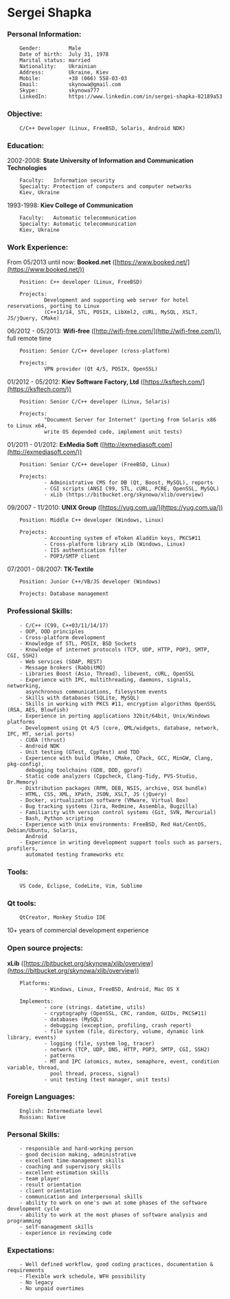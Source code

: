# Sergei Shapka


### Personal Information:

        Gender:         Male
        Date of birth:  July 31, 1978
        Marital status: married
        Nationality:    Ukrainian
        Address:        Ukraine, Kiev
        Mobile:         +38 (066) 558-03-03
        Email:          skynowa@gmail.com
        Skype:          skynowa777
        LinkedIn:       https://www.linkedin.com/in/sergei-shapka-82189a53


### Objective:

        C/C++ Developer (Linux, FreeBSD, Solaris, Android NDK)


### Education:

2002-2008: **State University of Information and Communication Technologies**

        Faculty:   Information security
        Specialty: Protection of computers and computer networks
        Kiev, Ukraine

1993-1998: **Kiev College of Communication**

        Faculty:   Automatic telecommunication
        Specialty: Automatic telecommunication
        Kiev, Ukraine


### Work Experience:

From 05/2013 until now: **Booked.net** ([https://www.booked.net/](https://www.booked.net/))

        Position: C++ developer (Linux, FreeBSD)

        Projects:
                Development and supporting web server for hotel reservations, porting to Linux
                (C++11/14, STL, POSIX, LibXml2, cURL, MySQL, XSLT, JS/jQuery, CMake)


06/2012 - 05/2013: **Wifi-free** ([http://wifi-free.com/](http://wifi-free.com/)), full remote time

        Position: Senior C/C++ developer (cross-platform)

        Projects:
                VPN provider (Qt 4/5, POSIX, OpenSSL)


01/2012 - 05/2012: **Kiev Software Factory, Ltd** ([https://ksftech.com/](https://ksftech.com/))

        Position: Senior C/C++ developer (Linux, Solaris)

        Projects:
                "Document Server for Internet" (porting from Solaris x86 to Linux x64,
                write OS depended code, implement unit tests)


01/2011 - 01/2012: **ExMedia Soft** ([http://exmediasoft.com](http://exmediasoft.com/))

        Position: Senior C/C++ developer (FreeBSD, Linux)

        Projects:
                - Administrative CMS for DB (Qt, Boost, MySQL), reports
                - CGI scripts (ANSI C99, STL, cURL, PCRE, OpenSSL, MySQL)
                - xLib (https://bitbucket.org/skynowa/xlib/overview)


09/2007 - 11/2010: **UNIX Group** ([https://yug.com.ua/](https://yug.com.ua/))

        Position: Middle C++ developer (Windows, Linux)

        Projects:
                - Accounting system of eToken Aladdin keys, PKCS#11
                - Cross-platform library xLib (Windows, Linux)
                - IIS authentication filter
                - POP3/SMTP client


07/2001 - 08/2007: **TK-Textile**

        Position: Junior C++/VB/JS developer (Windows)

        Projects: Database management


### Professional Skills:

        - C/C++ (C99, C++03/11/14/17)
        - OOP, OOD principles
        - Cross-platform development
        - Knowledge of STL, POSIX, BSD Sockets
        - Knowledge of internet protocols (TCP, UDP, HTTP, POP3, SMTP, CGI, SSH2)
        - Web services (SOAP, REST)
        - Message brokers (RabbitMQ)
        - Libraries Boost (Asio, Thread), libevent, cURL, OpenSSL
        - Experience with IPC, multithreading, daemons, signals, networking,
          asynchronous communications, filesystem events
        - Skills with databases (SQLite, MySQL)
        - Skills in working with PKCS #11, encryption algorithms OpenSSL (RSA, AES, Blowfish)
        - Experience in porting applications 32bit/64bit, Unix/Windows platforms
        - Development using Qt 4/5 (core, QML/widgets, database, network, IPC, MT, serial ports)
        - CUDA (thrust)
        - Android NDK
        - Unit testing (GTest, CppTest) and TDD
        - Experience with build (Make, CMake, CPack, GCC, MinGW, Clang, pkg-config),
          debugging toolchains (GDB, DDD, gprof)
        - Static code analyzers (Cppcheck, Clang-Tidy, PVS-Studio, Dr.Memory)
        - Distribution packages (RPM, DEB, NSIS, archive, OSX bundle)
        - HTML, CSS, XML, XPath, JSON, XSLT, JS (jQuery)
        - Docker, virtualization software (VMware, Virtual Box)
        - Bug tracking systems (Jira, Redmine, Assembla, Bugzilla)
        - Familiarity with version control systems (Git, SVN, Mercurial)
        - Bash, Python scripting
        - Experience with Unix environments: FreeBSD, Red Hat/CentOS, Debian/Ubuntu, Solaris,
          Android
        - Experience in writing development support tools such as parsers, profilers,
          automated testing frameworks etc


### Tools:

        VS Code, Eclipse, CodeLite, Vim, Sublime


### Qt tools:

        QtCreator, Monkey Studio IDE

10+ years of commercial development experience


### Open source projects:

**xLib** ([https://bitbucket.org/skynowa/xlib/overview](https://bitbucket.org/skynowa/xlib/overview))

        Platforms:
                - Windows, Linux, FreeBSD, Android, Mac OS X

        Implements:
                - core (strings. datetime, utils)
                - cryptography (OpenSSL, CRC, random, GUIDs, PKCS#11)
                - databases (MySQL)
                - debugging (exception, profiling, crash report)
                - file system (file, directory, volume, dynamic link library, events)
                - logging (file, system log, tracer)
                - network (TCP, UDP, DNS, HTTP, POP3, SMTP, CGI, SSH2)
                - patterns
                - MT and IPC (atomics, mutex, semaphore, event, condition variable, thread,
                  pool thread, process, signal)
                - unit testing (test manager, unit tests)


### Foreign Languages:

        English: Intermediate level
        Russian: Native


### Personal Skills:

        - responsible and hard-working person
        - good decision making, administrative
        - excellent time-management skills
        - coaching and supervisory skills
        - excellent estimation skills
        - team player
        - result orientation
        - client orientation
        - communication and interpersonal skills
        - ability to work on one's own at some phases of the software development cycle
        - ability to work at the most phases of software analysis and programming
        - self-management skills
        - experience in reviewing code


### Expectations:

        - Well defined workflow, good coding practices, documentation & requirements
        - Flexible work schedule, WFH possibility
        - No legacy
        - No unpaid overtimes

